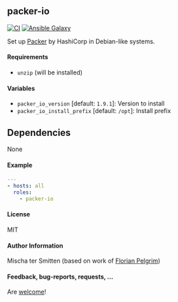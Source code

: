 ## packer-io

[![CI](https://github.com/Oefenweb/ansible-packer-io/workflows/CI/badge.svg)](https://github.com/Oefenweb/ansible-packer-io/actions?query=workflow%3ACI)
[![Ansible Galaxy](http://img.shields.io/badge/ansible--galaxy-packer--io-blue.svg)](https://galaxy.ansible.com/Oefenweb/packer_io)

Set up [Packer](https://packer.io/) by HashiCorp in Debian-like systems.

#### Requirements

* `unzip` (will be installed)

#### Variables

* `packer_io_version` [default: `1.9.1`]: Version to install
* `packer_io_install_prefix` [default: `/opt`]: Install prefix

## Dependencies

None

#### Example

```yaml
---
- hosts: all
  roles:
    - packer-io
```

#### License

MIT

#### Author Information

Mischa ter Smitten (based on work of [Florian Pelgrim](https://github.com/craneworks))

#### Feedback, bug-reports, requests, ...

Are [welcome](https://github.com/Oefenweb/ansible-packer-io/issues)!
